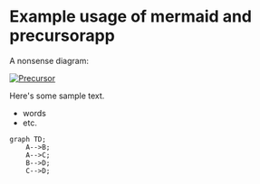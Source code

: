 # Example usage of mermaid and precursorapp

A nonsense diagram:

[![Precursor](https://precursorapp.com/document/Untitled-17592208955789.svg?auth-token=)](https://precursorapp.com/document/Untitled-17592208955789)

Here's some sample text.
* words 
* etc.

```mermaid
graph TD;
    A-->B;
    A-->C;
    B-->D;
    C-->D;
```
